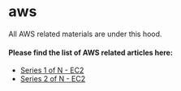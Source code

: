 # aws
All AWS related materials are under this hood.

#### Please find the list of AWS related articles here:
- [Series 1 of N - EC2](https://github.com/naeemmohd/aws/blob/master/AWS%20101/Series%201%20of%20N%20-%20EC2%20Approved%20Image/README.md)
- [Series 2 of N - EC2](https://github.com/naeemmohd/aws/blob/master/AWS%20101/Series%202%20of%20N%20-%20Lambda%20Schedule%20Instance%20Stop/README.md)

